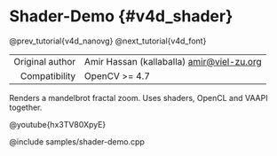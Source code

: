 # Shader-Demo {#v4d_shader}

@prev_tutorial{v4d_nanovg}
@next_tutorial{v4d_font}

|    |    |
| -: | :- |
| Original author | Amir Hassan (kallaballa) <amir@viel-zu.org> |
| Compatibility | OpenCV >= 4.7 |

Renders a mandelbrot fractal zoom. Uses shaders, OpenCL and VAAPI together.

@youtube{hx3TV80XpyE}

@include samples/shader-demo.cpp


